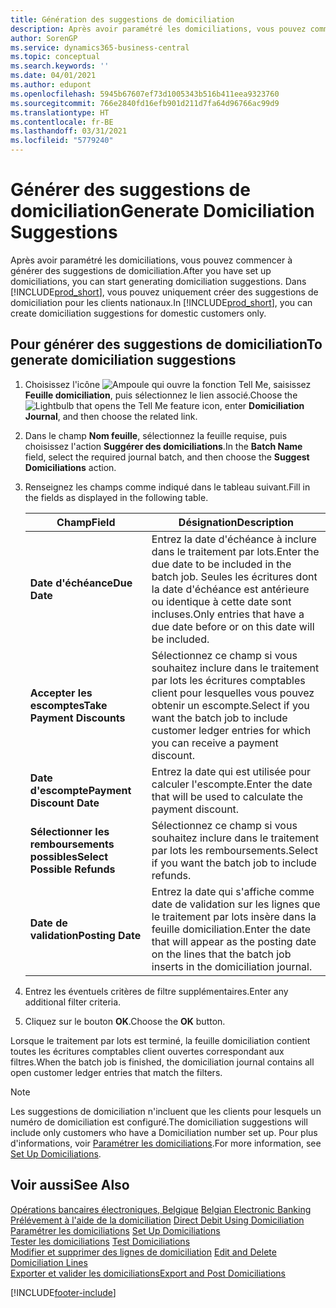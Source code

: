 ```yaml
---
title: Génération des suggestions de domiciliation
description: Après avoir paramétré les domiciliations, vous pouvez commencer à générer des suggestions de domiciliation. Vous pouvez uniquement créer des suggestions de domiciliation pour les clients nationaux.
author: SorenGP
ms.service: dynamics365-business-central
ms.topic: conceptual
ms.search.keywords: ''
ms.date: 04/01/2021
ms.author: edupont
ms.openlocfilehash: 5945b67607ef73d1005343b516b411eea9323760
ms.sourcegitcommit: 766e2840fd16efb901d211d7fa64d96766ac99d9
ms.translationtype: HT
ms.contentlocale: fr-BE
ms.lasthandoff: 03/31/2021
ms.locfileid: "5779240"
---
```

# <a name="generate-domiciliation-suggestions"></a><span data-ttu-id="0383e-104">Générer des suggestions de domiciliation</span><span class="sxs-lookup"><span data-stu-id="0383e-104">Generate Domiciliation Suggestions</span></span>
<span data-ttu-id="0383e-105">Après avoir paramétré les domiciliations, vous pouvez commencer à générer des suggestions de domiciliation.</span><span class="sxs-lookup"><span data-stu-id="0383e-105">After you have set up domiciliations, you can start generating domiciliation suggestions.</span></span> <span data-ttu-id="0383e-106">Dans [!INCLUDE[prod_short](../../includes/prod_short.md)], vous pouvez uniquement créer des suggestions de domiciliation pour les clients nationaux.</span><span class="sxs-lookup"><span data-stu-id="0383e-106">In [!INCLUDE[prod_short](../../includes/prod_short.md)], you can create domiciliation suggestions for domestic customers only.</span></span>  

## <a name="to-generate-domiciliation-suggestions"></a><span data-ttu-id="0383e-107">Pour générer des suggestions de domiciliation</span><span class="sxs-lookup"><span data-stu-id="0383e-107">To generate domiciliation suggestions</span></span>  

1.  <span data-ttu-id="0383e-108">Choisissez l'icône ![Ampoule qui ouvre la fonction Tell Me](../../media/ui-search/search_small.png "Dites-moi ce que vous voulez faire"), saisissez **Feuille domiciliation**, puis sélectionnez le lien associé.</span><span class="sxs-lookup"><span data-stu-id="0383e-108">Choose the ![Lightbulb that opens the Tell Me feature](../../media/ui-search/search_small.png "Tell me what you want to do") icon, enter **Domiciliation Journal**, and then choose the related link.</span></span>  
2.  <span data-ttu-id="0383e-109">Dans le champ **Nom feuille**, sélectionnez la feuille requise, puis choisissez l'action **Suggérer des domiciliations**.</span><span class="sxs-lookup"><span data-stu-id="0383e-109">In the **Batch Name** field, select the required journal batch, and then choose the **Suggest Domiciliations** action.</span></span>  
3.  <span data-ttu-id="0383e-110">Renseignez les champs comme indiqué dans le tableau suivant.</span><span class="sxs-lookup"><span data-stu-id="0383e-110">Fill in the fields as displayed in the following table.</span></span>  

    |<span data-ttu-id="0383e-111">Champ</span><span class="sxs-lookup"><span data-stu-id="0383e-111">Field</span></span>|<span data-ttu-id="0383e-112">Désignation</span><span class="sxs-lookup"><span data-stu-id="0383e-112">Description</span></span>|  
    |---------------------------------|---------------------------------------|  
    |<span data-ttu-id="0383e-113">**Date d'échéance**</span><span class="sxs-lookup"><span data-stu-id="0383e-113">**Due Date**</span></span>|<span data-ttu-id="0383e-114">Entrez la date d'échéance à inclure dans le traitement par lots.</span><span class="sxs-lookup"><span data-stu-id="0383e-114">Enter the due date to be included in the batch job.</span></span> <span data-ttu-id="0383e-115">Seules les écritures dont la date d'échéance est antérieure ou identique à cette date sont incluses.</span><span class="sxs-lookup"><span data-stu-id="0383e-115">Only entries that have a due date before or on this date will be included.</span></span>|  
    |<span data-ttu-id="0383e-116">**Accepter les escomptes**</span><span class="sxs-lookup"><span data-stu-id="0383e-116">**Take Payment Discounts**</span></span>|<span data-ttu-id="0383e-117">Sélectionnez ce champ si vous souhaitez inclure dans le traitement par lots les écritures comptables client pour lesquelles vous pouvez obtenir un escompte.</span><span class="sxs-lookup"><span data-stu-id="0383e-117">Select if you want the batch job to include customer ledger entries for which you can receive a payment discount.</span></span>|  
    |<span data-ttu-id="0383e-118">**Date d'escompte**</span><span class="sxs-lookup"><span data-stu-id="0383e-118">**Payment Discount Date**</span></span>|<span data-ttu-id="0383e-119">Entrez la date qui est utilisée pour calculer l'escompte.</span><span class="sxs-lookup"><span data-stu-id="0383e-119">Enter the date that will be used to calculate the payment discount.</span></span>|  
    |<span data-ttu-id="0383e-120">**Sélectionner les remboursements possibles**</span><span class="sxs-lookup"><span data-stu-id="0383e-120">**Select Possible Refunds**</span></span>|<span data-ttu-id="0383e-121">Sélectionnez ce champ si vous souhaitez inclure dans le traitement par lots les remboursements.</span><span class="sxs-lookup"><span data-stu-id="0383e-121">Select if you want the batch job to include refunds.</span></span>|  
    |<span data-ttu-id="0383e-122">**Date de validation**</span><span class="sxs-lookup"><span data-stu-id="0383e-122">**Posting Date**</span></span>|<span data-ttu-id="0383e-123">Entrez la date qui s'affiche comme date de validation sur les lignes que le traitement par lots insère dans la feuille domiciliation.</span><span class="sxs-lookup"><span data-stu-id="0383e-123">Enter the date that will appear as the posting date on the lines that the batch job inserts in the domiciliation journal.</span></span>|  

4.  <span data-ttu-id="0383e-124">Entrez les éventuels critères de filtre supplémentaires.</span><span class="sxs-lookup"><span data-stu-id="0383e-124">Enter any additional filter criteria.</span></span>  
5.  <span data-ttu-id="0383e-125">Cliquez sur le bouton **OK**.</span><span class="sxs-lookup"><span data-stu-id="0383e-125">Choose the **OK** button.</span></span>  

<span data-ttu-id="0383e-126">Lorsque le traitement par lots est terminé, la feuille domiciliation contient toutes les écritures comptables client ouvertes correspondant aux filtres.</span><span class="sxs-lookup"><span data-stu-id="0383e-126">When the batch job is finished, the domiciliation journal contains all open customer ledger entries that match the filters.</span></span>  

> [!NOTE]  
>  <span data-ttu-id="0383e-127">Les suggestions de domiciliation n'incluent que les clients pour lesquels un numéro de domiciliation est configuré.</span><span class="sxs-lookup"><span data-stu-id="0383e-127">The domiciliation suggestions will include only customers who have a Domiciliation number set up.</span></span> <span data-ttu-id="0383e-128">Pour plus d'informations, voir [Paramétrer les domiciliations](how-to-set-up-domiciliations.md).</span><span class="sxs-lookup"><span data-stu-id="0383e-128">For more information, see [Set Up Domiciliations](how-to-set-up-domiciliations.md).</span></span>  

## <a name="see-also"></a><span data-ttu-id="0383e-129">Voir aussi</span><span class="sxs-lookup"><span data-stu-id="0383e-129">See Also</span></span>  
 <span data-ttu-id="0383e-130">[Opérations bancaires électroniques, Belgique](belgian-electronic-banking.md) </span><span class="sxs-lookup"><span data-stu-id="0383e-130">[Belgian Electronic Banking](belgian-electronic-banking.md) </span></span>  
 <span data-ttu-id="0383e-131">[Prélévement à l'aide de la domiciliation](direct-debit-using-domiciliation.md) </span><span class="sxs-lookup"><span data-stu-id="0383e-131">[Direct Debit Using Domiciliation](direct-debit-using-domiciliation.md) </span></span>  
 <span data-ttu-id="0383e-132">[Paramétrer les domiciliations](how-to-set-up-domiciliations.md) </span><span class="sxs-lookup"><span data-stu-id="0383e-132">[Set Up Domiciliations](how-to-set-up-domiciliations.md) </span></span>  
 <span data-ttu-id="0383e-133">[Tester les domiciliations](how-to-test-domiciliations.md) </span><span class="sxs-lookup"><span data-stu-id="0383e-133">[Test Domiciliations](how-to-test-domiciliations.md) </span></span>  
 <span data-ttu-id="0383e-134">[Modifier et supprimer des lignes de domiciliation](how-to-edit-and-delete-domiciliation-lines.md) </span><span class="sxs-lookup"><span data-stu-id="0383e-134">[Edit and Delete Domiciliation Lines](how-to-edit-and-delete-domiciliation-lines.md) </span></span>  
 [<span data-ttu-id="0383e-135">Exporter et valider les domiciliations</span><span class="sxs-lookup"><span data-stu-id="0383e-135">Export and Post Domiciliations</span></span>](how-to-export-and-post-domiciliations.md)


[!INCLUDE[footer-include](../../includes/footer-banner.md)]